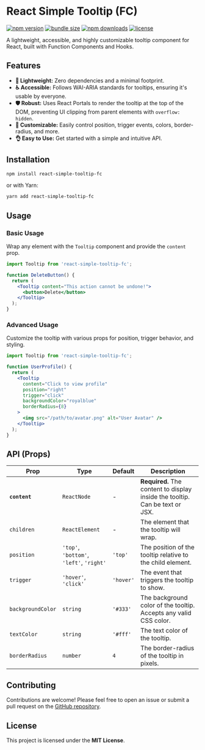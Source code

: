 # React Simple Tooltip (FC)

[![npm version](https://img.shields.io/npm/v/react-simple-tooltip-fc.svg)](https://www.npmjs.com/package/react-simple-tooltip-fc)
[![bundle size](https://img.shields.io/bundlephobia/minzip/react-simple-tooltip-fc.svg)](https://bundlephobia.com/result?p=react-simple-tooltip-fc)
[![npm downloads](https://img.shields.io/npm/dm/react-simple-tooltip-fc.svg)](https://www.npmjs.com/package/react-simple-tooltip-fc)
[![license](https://img.shields.io/npm/l/react-simple-tooltip-fc.svg)](https://github.com/ferhatcklt/react-simple-tooltip-fc/blob/main/LICENSE)

A lightweight, accessible, and highly customizable tooltip component for React, built with Function Components and Hooks.

## Features

-   **🚀 Lightweight:** Zero dependencies and a minimal footprint.
-   **♿ Accessible:** Follows WAI-ARIA standards for tooltips, ensuring it's usable by everyone.
-   **🛡️ Robust:** Uses React Portals to render the tooltip at the top of the DOM, preventing UI clipping from parent elements with `overflow: hidden`.
-   **🎨 Customizable:** Easily control position, trigger events, colors, border-radius, and more.
-   **👌 Easy to Use:** Get started with a simple and intuitive API.

## Installation

```bash
npm install react-simple-tooltip-fc
```

or with Yarn:

```bash
yarn add react-simple-tooltip-fc
```

## Usage

### Basic Usage

Wrap any element with the `Tooltip` component and provide the `content` prop.

```jsx
import Tooltip from 'react-simple-tooltip-fc';

function DeleteButton() {
  return (
    <Tooltip content="This action cannot be undone!">
      <button>Delete</button>
    </Tooltip>
  );
}
```

### Advanced Usage

Customize the tooltip with various props for position, trigger behavior, and styling.

```jsx
import Tooltip from 'react-simple-tooltip-fc';

function UserProfile() {
  return (
    <Tooltip 
      content="Click to view profile" 
      position="right" 
      trigger="click"
      backgroundColor="royalblue"
      borderRadius={8}
    >
      <img src="/path/to/avatar.png" alt="User Avatar" />
    </Tooltip>
  );
}
```

## API (Props)

| Prop              | Type                               | Default   | Description                                                              |
| ----------------- | ---------------------------------- | --------- | ------------------------------------------------------------------------ |
| **`content`**     | `ReactNode`                        | -         | **Required.** The content to display inside the tooltip. Can be text or JSX. |
| `children`        | `ReactElement`                     | -         | The element that the tooltip will wrap.                                  |
| `position`        | `'top'`, `'bottom'`, `'left'`, `'right'` | `'top'`   | The position of the tooltip relative to the child element.               |
| `trigger`         | `'hover'`, `'click'`               | `'hover'` | The event that triggers the tooltip to show.                             |
| `backgroundColor` | `string`                           | `'#333'`  | The background color of the tooltip. Accepts any valid CSS color.        |
| `textColor`       | `string`                           | `'#fff'`  | The text color of the tooltip.                                           |
| `borderRadius`    | `number`                           | `4`       | The border-radius of the tooltip in pixels.                              |

## Contributing

Contributions are welcome! Please feel free to open an issue or submit a pull request on the [GitHub repository](https://github.com/ferhatcklt/react-simple-tooltip-fc).

## License

This project is licensed under the **MIT License**.